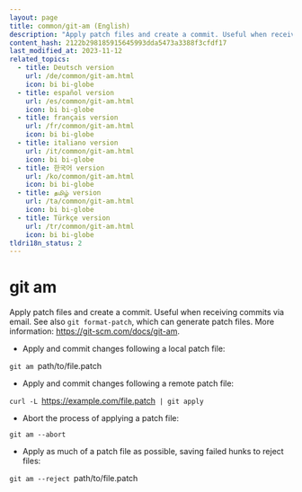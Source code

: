 ```yaml
---
layout: page
title: common/git-am (English)
description: "Apply patch files and create a commit. Useful when receiving commits via email."
content_hash: 2122b298185915645993dda5473a3388f3cfdf17
last_modified_at: 2023-11-12
related_topics:
  - title: Deutsch version
    url: /de/common/git-am.html
    icon: bi bi-globe
  - title: español version
    url: /es/common/git-am.html
    icon: bi bi-globe
  - title: français version
    url: /fr/common/git-am.html
    icon: bi bi-globe
  - title: italiano version
    url: /it/common/git-am.html
    icon: bi bi-globe
  - title: 한국어 version
    url: /ko/common/git-am.html
    icon: bi bi-globe
  - title: தமிழ் version
    url: /ta/common/git-am.html
    icon: bi bi-globe
  - title: Türkçe version
    url: /tr/common/git-am.html
    icon: bi bi-globe
tldri18n_status: 2
---
```

# git am

Apply patch files and create a commit. Useful when receiving commits via email.
See also `git format-patch`, which can generate patch files.
More information: <https://git-scm.com/docs/git-am>.

- Apply and commit changes following a local patch file:

`git am `<span class="tldr-var badge badge-pill bg-dark-lm bg-white-dm text-white-lm text-dark-dm font-weight-bold">path/to/file.patch</span>

- Apply and commit changes following a remote patch file:

`curl -L `<span class="tldr-var badge badge-pill bg-dark-lm bg-white-dm text-white-lm text-dark-dm font-weight-bold">https://example.com/file.patch</span>` | git apply`

- Abort the process of applying a patch file:

`git am --abort`

- Apply as much of a patch file as possible, saving failed hunks to reject files:

`git am --reject `<span class="tldr-var badge badge-pill bg-dark-lm bg-white-dm text-white-lm text-dark-dm font-weight-bold">path/to/file.patch</span>
